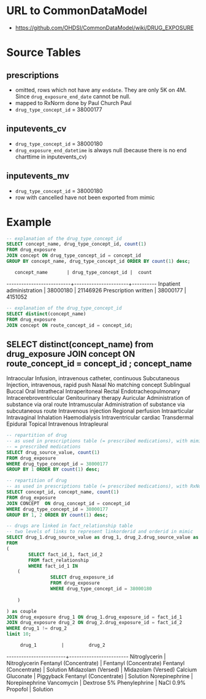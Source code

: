 # URL to CommonDataModel
- https://github.com/OHDSI/CommonDataModel/wiki/DRUG_EXPOSURE

# Source Tables

## prescriptions

- omitted, rows which not have any `enddate`. They are only 5K on 4M. Since `drug_exposure_end_date` cannot be null.
- mapped to RxNorm done by Paul Church Paul 
- `drug_type_concept_id` = 38000177

## inputevents_cv

- `drug_type_concept_id` = 38000180
- `drug_exposure_end_datetime` is always null (because there is no end charttime in inputevents_cv)

## inputevents_mv

- `drug_type_concept_id` = 38000180
- row with cancelled have not been exported from mimic 

# Example
``` sql
-- explanation of the drug_type_concept_id
SELECT concept_name, drug_type_concept_id, count(1) 
FROM drug_exposure 
JOIN concept ON drug_type_concept_id = concept_id 
GROUP BY concept_name, drug_type_concept_id ORDER BY count(1) desc;
```
       concept_name       | drug_type_concept_id |  count
--------------------------+----------------------+----------
 Inpatient administration |             38000180 | 21146926
 Prescription written     |             38000177 |  4151052

``` sql
-- explanation of the drug_type_concept_id
SELECT distinct(concept_name) 
FROM drug_exposure 
JOIN concept ON route_concept_id = concept_id;
```
SELECT distinct(concept_name) from drug_exposure JOIN concept ON route_concept_id = concept_id
;
                    concept_name
----------------------------------------------------
 Intraocular
 Infusion, intravenous catheter, continuous
 Subcutaneous
 Injection, intravenous, rapid push
 Nasal
 No matching concept
 Sublingual
 Buccal
 Oral
 Intrathecal
 Intraperitoneal
 Rectal
 Endotracheopulmonary
 Intracerebroventricular
 Genitourinary therapy
 Auricular
 Administration of substance via oral route
 Intramuscular
 Administration of substance via subcutaneous route
 Intravenous injection
 Regional perfusion
 Intraarticular
 Intravaginal
 Inhalation
 Haemodialysis
 Intraventricular cardiac
 Transdermal
 Epidural
 Topical
 Intravenous
 Intrapleural

``` sql
-- repartition of drug 
-- as used in prescriptions table (= prescribed medications), with mimic labels
-- = prescribed medications
SELECT drug_source_value, count(1)
FROM drug_exposure
WHERE drug_type_concept_id = 38000177
GROUP BY 1 ORDER BY count(1) desc;
```

``` sql
-- repartition of drug 
-- as used in prescriptions table (= prescribed medications), with RxNorm mapping
SELECT concept_id, concept_name, count(1)
FROM drug_exposure
JOIN CONCEPT  ON drug_concept_id = concept_id
WHERE drug_type_concept_id = 38000177
GROUP BY 1, 2 ORDER BY count(1) desc;
```

``` sql 
-- drugs are linked in fact_relationship table
-- two levels of links to represent linkorderid and orderid in mimic
SELECT drug_1.drug_source_value as drug_1, drug_2.drug_source_value as drug_2
FROM
(
        SELECT fact_id_1, fact_id_2
        FROM fact_relationship
        WHERE fact_id_1 IN
	(
                SELECT drug_exposure_id
                FROM drug_exposure
                WHERE drug_type_concept_id = 38000180
 
	)

) as couple
JOIN drug_exposure drug_1 ON drug_1.drug_exposure_id = fact_id_1
JOIN drug_exposure drug_2 ON drug_2.drug_exposure_id = fact_id_2
WHERE drug_1 != drug_2
limit 10;
```
         drug_1         |         drug_2
------------------------+------------------------
 Nitroglycerin          | Nitroglycerin
 Fentanyl (Concentrate) | Fentanyl (Concentrate)
 Fentanyl (Concentrate) | Solution
 Midazolam (Versed)     | Midazolam (Versed)
 Calcium Gluconate      | Piggyback
 Fentanyl (Concentrate) | Solution
 Norepinephrine         | Norepinephrine
 Vancomycin             | Dextrose 5%
 Phenylephrine          | NaCl 0.9%
 Propofol               | Solution
